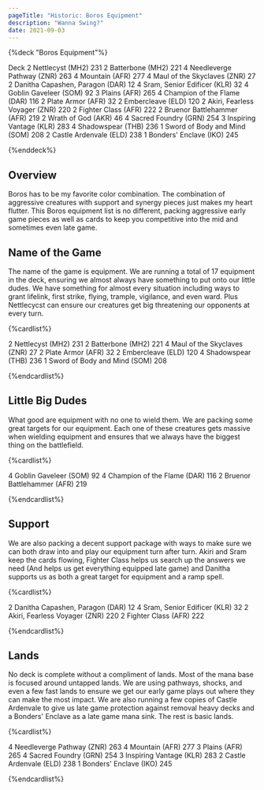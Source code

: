```yaml
---
pageTitle: "Historic: Boros Equipment"
description: "Wanna Swing?"
date: 2021-09-03
---
```


{%deck "Boros Equipment"%}

Deck
2 Nettlecyst (MH2) 231
2 Batterbone (MH2) 221
4 Needleverge Pathway (ZNR) 263
4 Mountain (AFR) 277
4 Maul of the Skyclaves (ZNR) 27
2 Danitha Capashen, Paragon (DAR) 12
4 Sram, Senior Edificer (KLR) 32
4 Goblin Gaveleer (SOM) 92
3 Plains (AFR) 265
4 Champion of the Flame (DAR) 116
2 Plate Armor (AFR) 32
2 Embercleave (ELD) 120
2 Akiri, Fearless Voyager (ZNR) 220
2 Fighter Class (AFR) 222
2 Bruenor Battlehammer (AFR) 219
2 Wrath of God (AKR) 46
4 Sacred Foundry (GRN) 254
3 Inspiring Vantage (KLR) 283
4 Shadowspear (THB) 236
1 Sword of Body and Mind (SOM) 208
2 Castle Ardenvale (ELD) 238
1 Bonders' Enclave (IKO) 245

{%enddeck%}

## Overview

Boros has to be my favorite color combination. The combination of aggressive creatures with support and synergy pieces just makes my heart flutter. This Boros equipment list is no different, packing aggressive early game pieces as well as cards to keep you competitive into the mid and sometimes even late game. 

## Name of the Game

The name of the game is equipment. We are running a total of 17 equipment in the deck, ensuring we almost always have something to put onto our little dudes. We have something for almost every situation including ways to grant lifelink, first strike, flying, trample, vigilance, and even ward. Plus Nettlecycst can ensure our creatures get big threatening our opponents at every turn.

{%cardlist%}

2 Nettlecyst (MH2) 231
2 Batterbone (MH2) 221
4 Maul of the Skyclaves (ZNR) 27
2 Plate Armor (AFR) 32
2 Embercleave (ELD) 120
4 Shadowspear (THB) 236
1 Sword of Body and Mind (SOM) 208

{%endcardlist%}

## Little Big Dudes

What good are equipment with no one to wield them. We are packing some great targets for our equipment. Each one of these creatures gets massive when wielding equipment and ensures that we always have the biggest thing on the battlefield. 

{%cardlist%}

4 Goblin Gaveleer (SOM) 92
4 Champion of the Flame (DAR) 116
2 Bruenor Battlehammer (AFR) 219

{%endcardlist%}

## Support

We are also packing a decent support package with ways to make sure we can both draw into and play our equipment turn after turn. Akiri and Sram keep the cards flowing, Fighter Class helps us search up the answers we need (And helps us get everything equipped late game) and Danitha supports us as both a great target for equipment and a ramp spell. 

{%cardlist%}

2 Danitha Capashen, Paragon (DAR) 12
4 Sram, Senior Edificer (KLR) 32
2 Akiri, Fearless Voyager (ZNR) 220
2 Fighter Class (AFR) 222

{%endcardlist%}

## Lands

No deck is complete without a compliment of lands. Most of the mana base is focused around untapped lands. We are using pathways, shocks, and even a few fast lands to ensure we get our early game plays out where they can make the most impact. We are also running a few copies of Castle Ardenvale to give us late game protection against removal heavy decks and a Bonders' Enclave as a late game mana sink. The rest is basic lands. 

{%cardlist%}

4 Needleverge Pathway (ZNR) 263
4 Mountain (AFR) 277
3 Plains (AFR) 265
4 Sacred Foundry (GRN) 254
3 Inspiring Vantage (KLR) 283
2 Castle Ardenvale (ELD) 238
1 Bonders' Enclave (IKO) 245

{%endcardlist%}